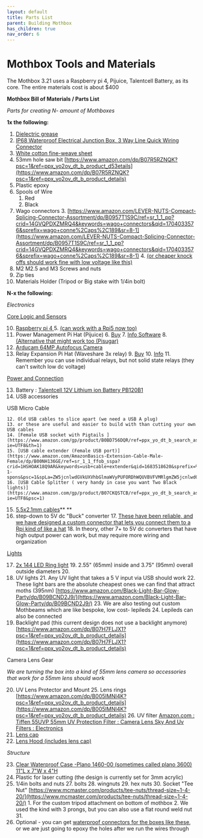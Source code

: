 ```yaml
---
layout: default
title: Parts List
parent: Building Mothbox
has_children: true
nav_order: 6
---
```

# Mothbox Tools and Materials

The Mothbox 3.21 uses a Raspberry pi 4, Pijuice, Talentcell Battery, as its core.
The entire materials cost is about $400

**Mothbox Bill of Materials / Parts List**

_Parts for creating N- amount of Mothboxes_

**1x the following:**



1. [Dielectric grease](https://www.amazon.com/Mission-Automotive-Dielectric-Silicone-Waterproof/dp/B016E5E59G/)
2. [ IP68 Waterproof Electrical Junction Box, 3 Way Line Quick Wiring Connector](https://www.amazon.com/gp/product/B0C9ZVS7MN/ref=ppx_yo_dt_b_search_asin_title?ie=UTF8&psc=1)
2. [White cotton fine-weave sheet](https://www.amazon.com/Plushy-Comfort-Luxury-Sheets-Egyptian/dp/B07J5HQRKT/?th=1)
3. 53mm hole saw bit [https://www.amazon.com/dp/B07R5RZNQK?psc=1&ref=ppx_yo2ov_dt_b_product_d53etails](https://www.amazon.com/dp/B07R5RZNQK?psc=1&ref=ppx_yo2ov_dt_b_product_details)
4. Plastic epoxy
5. Spools of Wire
    1. Red
    2. Black
6. Wago connectors 
    3. [https://www.amazon.com/LEVER-NUTS-Compact-Splicing-Connector-Assortment/dp/B0957T1S9C/ref=sr_1_1_pp?crid=14GVQPDXZMRQ4&keywords=wago+connectors&qid=1704033576&sprefix=wago+conne%2Caps%2C189&sr=8-1](https://www.amazon.com/LEVER-NUTS-Compact-Splicing-Connector-Assortment/dp/B0957T1S9C/ref=sr_1_1_pp?crid=14GVQPDXZMRQ4&keywords=wago+connectors&qid=1704033576&sprefix=wago+conne%2Caps%2C189&sr=8-1)
    4. [(or cheaper knock offs should work fine with low voltage like this)](https://www.amazon.com/Connectors-Delgada-Conductor-Connector-Electrical/dp/B09TS9YKV1/ref=sxin_14_sbv_search_btf?content-id=amzn1.sym.6ca944f8-539c-499e-a3a4-26a566d1de59%3Aamzn1.sym.6ca944f8-539c-499e-a3a4-26a566d1de59&crid=14GVQPDXZMRQ4&cv_ct_cx=wago%2Bconnectors&keywords=wago%2Bconnectors&pd_rd_i=B09TS9YKV1&pd_rd_r=e648f2b2-c3a9-45f5-ad6a-cc2c01313274&pd_rd_w=juJLN&pd_rd_wg=YJ3Yz&pf_rd_p=6ca944f8-539c-499e-a3a4-26a566d1de59&pf_rd_r=2FNDQ7ZAN1YRNZK0V47C&qid=1704033576&sbo=RZvfv%2F%2FHxDF%2BO5021pAnSA%3D%3D&sprefix=wago%2Bconne%2Caps%2C189&sr=1-1-5190daf0-67e3-427c-bea6-c72c1df98776&th=1)
7. M2 M2.5 and M3 Screws and nuts 
8. Zip ties
9. Materials Holder (Tripod or Big stake with 1/4in bolt)

**N-x the following:**

_Electronics_

<span style="text-decoration:underline;">Core Logic and Sensors</span>



10. [Raspberry pi 4](https://kjdelectronics.com/products/raspberry-pi-4-4gb-with-screenly-16gb-sandisk-industrial-sd-card?variant=40049239523446&currency=USD&utm_medium=product_sync&utm_source=google&utm_content=sag_organic&utm_campaign=sag_organic&utm_campaign=gs-2019-05-19&utm_source=google&utm_medium=smart_campaign&gclid=Cj0KCQjwr82iBhCuARIsAO0EAZwc5SZLoJrgyZgesBxnYtI42H3Xn6IfiLonBX1LWadMyzxUyVx1GGgaAlqEEALw_wcB)<span style="text-decoration:underline;"> </span>
    5. <span style="text-decoration:underline;">(can work with a Rpi5 now too)</span>
11. Power Management Pi Hat (Pijuice)
    6. [Buy](https://uk.pi-supply.com/products/pijuice-standard)
    7. [Info Software](https://github.com/PiSupply/PiJuice)
    8. [(Alternative that might work too (Pisugar)](https://www.amazon.com/Portable-Platform-Raspberry-Accessories-handhold/dp/B09MJ876FW/ref=sr_1_2?crid=1GMCIKKOTEBXA&keywords=pisugar&qid=1704032222&sprefix=pisugar%2Caps%2C155&sr=8-2)
12. [Arducam 64MP Autofocus Camera](https://www.arducam.com/product/64mp-af-for-raspberry-pi/) 
13. Relay Expansion Pi Hat (Waveshare 3x relay)
    9. [Buy](https://www.amazon.com/RPi-Relay-Board-Raspberry-3-CH/dp/B085QJFWBC/ref=sr_1_2?crid=AMFLD6YHJSZE&keywords=waveshare+relay&qid=1696772113&sprefix=waveshare+relay%2Caps%2C185&sr=8-2)
    10. [Info](https://www.waveshare.com/wiki/RPi_Relay_Board)
    11. Remember you can use individual relays, but not solid state relays (they can't switch low dc voltage)

<span style="text-decoration:underline;">Power and Connection</span>


13. Battery : [Talentcell 12V Lithium ion Battery PB120B1](https://www.amazon.com/gp/aw/d/B07H8F5HYJ?psc=1&ref=ppx_pop_mob_b_asin_title)
14. USB accessories

USB Micro Cable

    12. Old USB cables to slice apart (we need a USB A plug)
    13. or these are useful and easier to build with than cutting your own USB cables
    14. [Female USB socket with Pigtails ](https://www.amazon.com/gp/product/B0BD756DQR/ref=ppx_yo_dt_b_search_asin_title?ie=UTF8&th=1)
    15. [USB cable extender (Female USB port)](https://www.amazon.com/AmazonBasics-Extension-Cable-Male-Female/dp/B00NH136GE/ref=sr_1_1_ffob_sspa?crid=1HSHOAK18Q9AR&keywords=usb+cable+extender&qid=1683518620&sprefix=%2Caps%2C362&sr=8-1-spons&psc=1&spLa=ZW5jcnlwdGVkUXVhbGlmaWVyPUFORDhWQUVBVFVMRlgmZW5jcnlwdGVkSWQ9QTAzNDA0NTIxQkZTU1dIREg5Q0RaJmVuY3J5cHRlZEFkSWQ9QTA5ODExMzkzU0lDVEVENVZWMjImd2lkZ2V0TmFtZT1zcF9hdGYmYWN0aW9uPWNsaWNrUmVkaXJlY3QmZG9Ob3RMb2dDbGljaz10cnVl)
    16. [USB Cable Splitter ( very handy in case you want Two Black lights)](https://www.amazon.com/gp/product/B07CKQSTCB/ref=ppx_yo_dt_b_search_asin_title?ie=UTF8&psc=1)
15. [5.5x2.1mm cables](https://www.amazon.com/TalentCell-Adapter-5-5x2-1mm-5-5x2-5mm-Splitter/dp/B0BTBQJBSF/ref=sr_1_2?keywords=TalentCell+Power+Adapter+Cable%2C+DC+5.5x2.1mm+Male+to+DC+5.5x2.5mm+Male+Cable%2C+DC5521+1+Female+to+2+Male+Power+Supply+Y+Splitter+Cord%2C+DC5521+Male+to+DC4017+Male+Cable+for+CCTV+Camera%2C+LED+Strip+Light&qid=1682353719&sr=8-2)** **
16. step-down to 5V dc "Buck" converter
    17. [These have been reliable, and we have designed a custom connector that lets you connect them to a Rpi kind of like a hat](https://www.amazon.com/Voltage-Supply-Converter-Module-Transformer/dp/B076ZLHLD3/)
    18. In theory, other 7+ to 5V dc converters that have high output power can work, but may require more wiring and organization

<span style="text-decoration:underline;">Lights</span>



17. <span style="text-decoration:underline;">2x 144 LED [Ring light](https://www.amazon.com/dp/B0B1JQLXG7/?th=1)</span> 
    19. 2.55" (65mm) inside and 3.75" (95mm) overall outside diameters
    20. 
18. UV lights
    21. Any UV light that takes a 5 V input via USB should work
    22. These light bars are the absolute cheapest ones we can find that attract moths (395nm) [https://www.amazon.com/Black-Light-Bar-Glow-Party/dp/B09BCND2J9/](https://www.amazon.com/Black-Light-Bar-Glow-Party/dp/B09BCND2J9/)
    23. We are also testing out custom Mothbeams which are like bespoke, low cost- lepileds
    24. Lepileds can also be connected
19. Backlight pad (this current design does not use a backlight anymore) [https://www.amazon.com/dp/B07H7FLJX1?psc=1&ref=ppx_yo2ov_dt_b_product_details](https://www.amazon.com/dp/B07H7FLJX1?psc=1&ref=ppx_yo2ov_dt_b_product_details)

Camera Lens Gear

_We are turning the box into a kind of 55mm lens camera so accessories that work for a 55mm lens should work_



20. UV Lens Protector and Mount
    25. Lens rings [https://www.amazon.com/dp/B005IMNI4K?psc=1&ref=ppx_yo2ov_dt_b_product_details](https://www.amazon.com/dp/B005IMNI4K?psc=1&ref=ppx_yo2ov_dt_b_product_details)
    26. UV filter [Amazon.com : Tiffen 55UVP 55mm UV Protection Filter : Camera Lens Sky And Uv Filters : Electronics](https://www.amazon.com/dp/B00004ZCJH?psc=1&ref=ppx_yo2ov_dt_b_product_details)
21. [Lens cap](https://www.amazon.com/gp/product/B0BXTCXK3Q/ref=ppx_yo_dt_b_search_asin_title?ie=UTF8&th=1)
22. [Lens Hood (includes lens cap)](https://www.amazon.com/gp/product/B082HRGFP7/ref=ppx_yo_dt_b_search_asin_title?ie=UTF8&th=1)

_Structure_



23. <span style="text-decoration:underline;">Clear Waterproof Case -Plano 1460-00 (sometimes called plano 3600) 11"L x 7"W x 4"H </span>
24. Plastic for laser cutting (the design is currently set for 3mm acrylic)
25. 1/4in bolts and nuts
    27. bolts
    28. wingnuts
    29. hex nuts
    30. Socket "Tee Nut" [https://www.mcmaster.com/products/tee-nuts/thread-size~1-4-20/](https://www.mcmaster.com/products/tee-nuts/thread-size~1-4-20/)
        1. For the custom tripod attachment on bottom of mothbox
        2. We used the kind with 3 prongs, but you can also use a flat round weld nut
    31. 
26. Optional - you can get [waterproof connectors for the boxes like these](https://www.amazon.com/MAKERELE-NPT-Waterproof-Adjustable-Connectors/dp/B08R84YJ7X/ref=sr_1_1_sspa?crid=3DH8JJZ6OKHN9&keywords=waterproof%2Belectronic%2Bhole%2Bplugs&qid=1683518981&sprefix=waterproof%2Belectronic%2Bhole%2Bplugs%2Caps%2C87&sr=8-1-spons&spLa=ZW5jcnlwdGVkUXVhbGlmaWVyPUFBWTAzSEdMNzYwQVgmZW5jcnlwdGVkSWQ9QTAwNTQ5MDVXU05VQzFIV1BIMjImZW5jcnlwdGVkQWRJZD1BMDU3NDUyOTE0UjBWQzdIUTRWSEImd2lkZ2V0TmFtZT1zcF9hdGYmYWN0aW9uPWNsaWNrUmVkaXJlY3QmZG9Ob3RMb2dDbGljaz10cnVl&th=1), or we are just going to epoxy the holes after we run the wires through